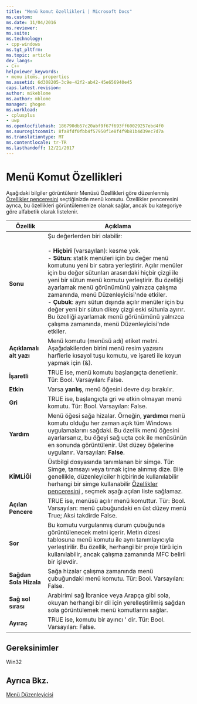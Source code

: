 ```yaml
---
title: "Menü komut özellikleri | Microsoft Docs"
ms.custom: 
ms.date: 11/04/2016
ms.reviewer: 
ms.suite: 
ms.technology:
- cpp-windows
ms.tgt_pltfrm: 
ms.topic: article
dev_langs:
- C++
helpviewer_keywords:
- menu items, properties
ms.assetid: 6d308205-3c9e-42f2-ab42-45e656940e45
caps.latest.revision: 
author: mikeblome
ms.author: mblome
manager: ghogen
ms.workload:
- cplusplus
- uwp
ms.openlocfilehash: 186790db57c20abf9f67f693ff60029257ebd4f0
ms.sourcegitcommit: 8fa8fdf0fbb4f57950f1e8f4f9b81b4d39ec7d7a
ms.translationtype: MT
ms.contentlocale: tr-TR
ms.lasthandoff: 12/21/2017
---
```

# <a name="menu-command-properties"></a>Menü Komut Özellikleri
Aşağıdaki bilgiler görüntülenir Menüsü Özellikleri göre düzenlenmiş [Özellikler penceresini](/visualstudio/ide/reference/properties-window) seçtiğinizde menü komutu. Özellikler penceresini ayrıca, bu özellikleri görüntülemenize olanak sağlar, ancak bu kategoriye göre alfabetik olarak listelenir.  
  
|Özellik|Açıklama|  
|--------------|-----------------|  
|**Sonu**|Şu değerlerden biri olabilir:<br /><br /> -   **Hiçbiri** (varsayılan): kesme yok.<br />-   **Sütun**: statik menüleri için bu değer menü komutunu yeni bir satıra yerleştirir. Açılır menüler için bu değer sütunları arasındaki hiçbir çizgi ile yeni bir sütun menü komutu yerleştirir. Bu özelliği ayarlamak menü görünümünü yalnızca çalışma zamanında, menü Düzenleyicisi'nde etkiler.<br />-   **Çubuk**: aynı sütun dışında açılır menüler için bu değer yeni bir sütun dikey çizgi eski sütunla ayırır. Bu özelliği ayarlamak menü görünümünü yalnızca çalışma zamanında, menü Düzenleyicisi'nde etkiler.|  
|**Açıklamalı alt yazı**|Menü komutu (menüsü adı) etiket metni. Aşağıdakilerden birini menü resim yazısını harflerle kısayol tuşu komutu, ve işareti ile koyun yapmak için (&).|  
|**İşaretli**|TRUE ise, menü komutu başlangıçta denetlenir. Tür: Bool. Varsayılan: False.|  
|**Etkin**|Varsa **yanlış**, menü öğesini devre dışı bırakılır.|  
|**Gri**|TRUE ise, başlangıçta gri ve etkin olmayan menü komutu. Tür: Bool. Varsayılan: False.|  
|**Yardım**|Menü öğesi sağa hizalar. Örneğin, **yardımcı** menü komutu olduğu her zaman açık tüm Windows uygulamalarını sağdaki. Bu özellik menü öğesini ayarlarsanız, bu öğeyi sağ uçta çok ile menüsünün en sonunda görüntülenir. Üst düzey öğelerine uygulanır. Varsayılan: **False**.|  
|**KİMLİĞİ**|Üstbilgi dosyasında tanımlanan bir simge. Tür: Simge, tamsayı veya tırnak içine alınmış dize. Bile genellikle, düzenleyiciler hiçbirinde kullanılabilir herhangi bir simge kullanabilir [Özellikler penceresini](/visualstudio/ide/reference/properties-window) , seçmek aşağı açılan liste sağlamaz.|  
|**Açılan Pencere**|TRUE ise, menüsü açılır menü komuttur. Tür: Bool. Varsayılan: menü çubuğundaki en üst düzey menü True; Aksi takdirde False.|  
|**Sor**|Bu komutu vurgulanmış durum çubuğunda görüntülenecek metni içerir. Metin dizesi tablosuna menü komutu ile aynı tanımlayıcıyla yerleştirilir. Bu özellik, herhangi bir proje türü için kullanılabilir, ancak çalışma zamanında MFC belirli bir işlevdir.|  
|**Sağdan Sola Hizala**|Sağa hizalar çalışma zamanında menü çubuğundaki menü komutu. Tür: Bool. Varsayılan: False.|  
|**Sağ sol sırası**|Arabirimi sağ İbranice veya Arapça gibi sola, okuyan herhangi bir dil için yerelleştirilmiş sağdan sola görüntülemek menü komutlarını sağlar.|  
|**Ayıraç**|TRUE ise, komutu bir ayırıcı ' dir. Tür: Bool. Varsayılan: False.|  
  

  
## <a name="requirements"></a>Gereksinimler  
 Win32  
  
## <a name="see-also"></a>Ayrıca Bkz.  
 [Menü Düzenleyicisi](../windows/menu-editor.md)